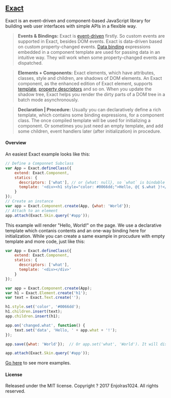 ## [Exact](https://enjolras1024.github.io/exact/)

Exact is an event-driven and component-based JavaScript library for building web user interfaces with simple APIs in a flexible way.

> **Events & Bindings:** Exact is [event-driven](https://enjolras1024.github.io/exact/documents/event.html) firstly. So custom events are supported in Exact, besides DOM events. Exact is data-driven based on custom property-changed events. [Data binding](https://enjolras1024.github.io/exact/documents/template.html#data-binding) expressions embedded in a component template are used for passing data in an intuitive way. They will work when some property-changed events are dispatched.

> **Elements + Components:** Exact elements, which have attributes, classes, style and children, are shadows of DOM elements. An Exact component, as the enhanced edition of Exact element, supports [template](https://enjolras1024.github.io/exact/documents/template.html), [property descriptors](https://enjolras1024.github.io/exact/documents/component.html#defaults-and-descriptors) and so on. When you update the shadow tree, Exact helps you render the dirty parts of a DOM tree in a batch mode asynchronously.

> **Declaration | Procedure:** Usually you can declaratively define a rich template, which contains some binding expressions, for a component class. The once compiled template will be used for initializing a component. Or sometimes you just need an empty template, and add some children, event handlers later (after initialization) in procedure.

#### Overview
An easiest Exact example looks like this:
```javascript
// Define a Componnet Subclass
var App = Exact.defineClass({
    extend: Exact.Component,
    statics: {
      descriptors: ['what'], // or {what: null}, so `what` is bindable
      template: '<div><h1 style="color: #0066dd;">Hello, @{ $.what }!</h1></div>'
    }
}); 
// Create an instance
var app = Exact.Component.create(App, {what: 'World'});
// Attach to an element
app.attach(Exact.Skin.query('#app'));
```
This example will render "Hello, World!" on the page. We use a declarative template which contanis contents and an one-way binding here for initialization. While you can create a same example in procudure with empty template and more code, just like this:
```javascript
var App = Exact.defineClass({
    extend: Exact.Component,
    statics: {
      descriptors: ['what'],
      template: '<div></div>'
    }
});

var app = Exact.Component.create(App);
var h1 = Exact.Element.create('h1');
var text = Exact.Text.create('');

h1.style.set('color', '#0066dd');
h1.children.insert(text);
app.children.insert(h1);

app.on('changed.what', function() {
    text.set('data', 'Hello, ' + app.what + '!');
});

app.save({what: 'World'});  // Or app.set('what', 'World'). It will dispatch event `changed.what`

app.attach(Exact.Skin.query('#app'));
```

[Go here](https://enjolras1024.github.io/exact/examples/color-palette.html) to see more examples.

#### License
Released under the MIT license. Copyright ? 2017 Enjolras1024. All rights reserved.